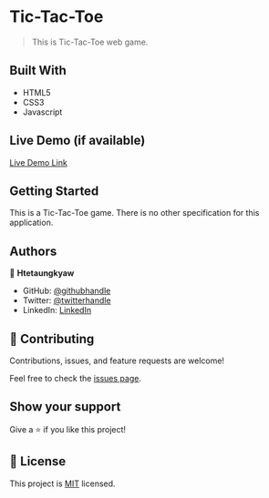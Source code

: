 # Tic-Tac-Toe

> This is Tic-Tac-Toe web game.


## Built With

- HTML5
- CSS3
- Javascript

## Live Demo (if available)

[Live Demo Link](https://htetaungkyaw71.github.io/tic-tac-toe/)


## Getting Started

This is a Tic-Tac-Toe game. There is no other specification for this application.


## Authors

👤 **Htetaungkyaw**

- GitHub: [@githubhandle](https://github.com/Htetaungkyaw71)
- Twitter: [@twitterhandle](https://twitter.com/htetaun91907337)
- LinkedIn: [LinkedIn](https://www.linkedin.com/in/htet-aung-kyaw-9a77271a7/)

## 🤝 Contributing

Contributions, issues, and feature requests are welcome!

Feel free to check the [issues page](https://github.com/Htetaungkyaw71/tic-tac-toe/issues).

## Show your support

Give a ⭐️ if you like this project!

## 📝 License

This project is [MIT](./LICENSE) licensed.
